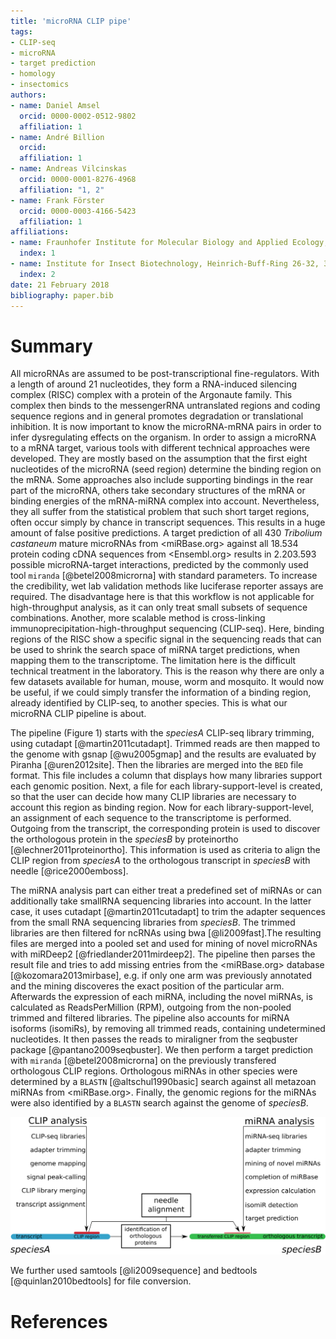 ```yaml
---
title: 'microRNA CLIP pipe'
tags:
- CLIP-seq
- microRNA
- target prediction
- homology
- insectomics
authors:
- name: Daniel Amsel
  orcid: 0000-0002-0512-9802
  affiliation: 1
- name: André Billion
  orcid:
  affiliation: 1
- name: Andreas Vilcinskas
  orcid: 0000-0001-8276-4968
  affiliation: "1, 2"
- name: Frank Förster
  orcid: 0000-0003-4166-5423
  affiliation: 1
affiliations:
- name: Fraunhofer Institute for Molecular Biology and Applied Ecology, Department of Bioresources, Winchester Str. 2, 35394 Giessen, Germany
  index: 1
- name: Institute for Insect Biotechnology, Heinrich-Buff-Ring 26-32, 35392 Giessen, Germany
  index: 2
date: 21 February 2018
bibliography: paper.bib
---
```


# Summary
All microRNAs are assumed to be post-transcriptional fine-regulators. With a length of around 21 nucleotides, they form a RNA-induced silencing complex (RISC) complex with a protein of the Argonaute family. This complex then binds to the messengerRNA untranslated regions and coding sequence regions and in general promotes degradation or translational inhibition. It is now important to know the microRNA-mRNA pairs in order to infer dysregulating effects on the organism. In order to assign a microRNA to a mRNA target, various tools with different technical approaches were developed. They are mostly based on the assumption that the first eight nucleotides of the microRNA (seed region) determine the binding region on the mRNA. Some approaches also include supporting bindings in the rear part of the microRNA, others take secondary structures of the mRNA or binding energies of the mRNA-miRNA complex into account. Nevertheless, they all suffer from the statistical problem that such short target regions, often occur simply by chance in transcript sequences. This results in a huge amount of false positive predictions. A target prediction of all 430 *Tribolium castaneum* mature microRNAs from <miRBase.org> against all 18.534 protein coding cDNA sequences from <Ensembl.org> results in 2.203.593 possible microRNA-target interactions, predicted by the commonly used tool `miranda` [@betel2008microrna] with standard parameters. To increase the credibility, wet lab validation methods like luciferase reporter assays are required. The disadvantage here is that this workflow is not applicable for high-throughput analysis, as it can only treat small subsets of sequence combinations. Another, more scalable method is cross-linking immunoprecipitation-high-throughput sequencing (CLIP-seq). Here, binding regions of the RISC show a specific signal in the sequencing reads that can be used to shrink the search space of miRNA target predictions, when mapping them to the transcriptome. The limitation here is the difficult technical treatment in the laboratory. This is the reason why there are only a few datasets available for human, mouse, worm and mosquito. It would now be useful, if we could simply transfer the information of a binding region, already identified by CLIP-seq, to another species. This is what our microRNA CLIP pipeline is about. 

The pipeline (Figure 1) starts with the *speciesA* CLIP-seq library trimming, using cutadapt [@martin2011cutadapt]. Trimmed reads are then mapped to the genome with gsnap [@wu2005gmap] and the results are evaluated by Piranha [@uren2012site]. Then the libraries are merged into the `BED` file format. This file includes a column that displays how many libraries support each genomic position. Next, a file for each library-support-level is created, so that the user can decide how many CLIP libraries are necessary to account this region as binding region. Now for each library-support-level, an assignment of each sequence to the transcriptome is performed. Outgoing from the transcript, the corresponding protein is used to discover the orthologous protein in the *speciesB* by proteinortho [@lechner2011proteinortho]. This information is used as criteria to align the CLIP region from *speciesA* to the orthologous transcript in *speciesB* with needle [@rice2000emboss].

The miRNA analysis part can either treat a predefined set of miRNAs or can additionally take smallRNA sequencing libraries into account. In the latter case, it uses cutadapt [@martin2011cutadapt] to trim the adapter sequences from the small RNA sequencing libraries from *speciesB*. The trimmed libraries are then filtered for ncRNAs using bwa [@li2009fast].The resulting files are merged into a pooled set and used for mining of novel microRNAs with miRDeep2 [@friedlander2011mirdeep2]. The pipeline then parses the result file and tries to add missing entries from the <miRBase.org> database [@kozomara2013mirbase], e.g. if only one arm was previously annotated and the mining discoveres the exact position of the particular arm. Afterwards the expression of each miRNA, including the novel miRNAs, is calculated as ReadsPerMillion (RPM), outgoing from the non-pooled trimmed and filtered libraries. The pipeline also accounts for miRNA isoforms (isomiRs), by removing all trimmed reads, containing undetermined nucleotides. It then passes the reads to miraligner from the seqbuster package [@pantano2009seqbuster]. We then perform a target prediction with `miranda` [@betel2008microrna] on the previously transfered orthologous CLIP regions. Orthologous miRNAs in other species were determined by a `BLASTN` [@altschul1990basic] search against all metazoan miRNAs from <miRBase.org>. Finally, the genomic regions for the miRNAs were also identified by a `BLASTN` search against the genome of *speciesB*.

![Scheme of the pipeline](miRNA_CLIP_pipe.png)

We further used samtools [@li2009sequence] and bedtools [@quinlan2010bedtools] for file conversion.

# References
